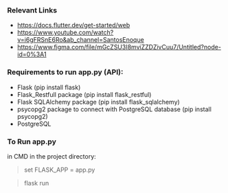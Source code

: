 ### Relevant Links

- https://docs.flutter.dev/get-started/web
- https://www.youtube.com/watch?v=i6gFRSnE6Ro&ab_channel=SantosEnoque
- https://www.figma.com/file/mGcZSU3I8mviZZDZivCuu7/Untitled?node-id=0%3A1

### Requirements to run app.py (API):
- Flask (pip install flask)
- Flask_Restfull package (pip install flask_restful)
- Flask SQLAlchemy package (pip install flask_sqlalchemy)
- psycopg2 package to connect with PostgreSQL database (pip install psycopg2)
- PostgreSQL

### To Run app.py
in CMD in the project directory:
> set FLASK_APP = app.py

> flask run
